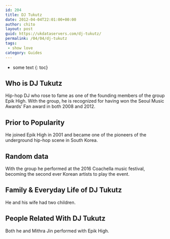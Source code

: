 ```yaml
---
id: 204
title: DJ Tukutz
date: 2012-04-04T22:01:00+00:00
author: chito
layout: post
guid: https://ukdataservers.com/dj-tukutz/
permalink: /04/04/dj-tukutz
tags:
 - show love
category: Guides
---
```


* some text
{: toc}


## Who is  DJ Tukutz
                  
                  
                  
Hip-hop DJ who rose to fame as one of the founding members of the group Epik High. With the group, he is recognized for having won the Seoul Music Awards&#8217; Fan award in both 2008 and 2012.
                  
                
                
                
## Prior to Popularity 
                  
                  
                  
He joined Epik High in 2001 and became one of the pioneers of the underground hip-hop scene in South Korea.
                  
                
                
                
## Random data 
                  
                  
                  
With the group he performed at the 2016 Coachella music festival, becoming the second ever Korean artists to play the event.
                  
                
                
                
## Family & Everyday Life of DJ Tukutz
                  
                  
                  
He and his wife had two children.
                  
                
                
                
## People Related With  DJ Tukutz
                  
                  
                  
Both he and Mithra Jin performed with Epik High.
                  
                
              
            
          
          
          
    
    
  
